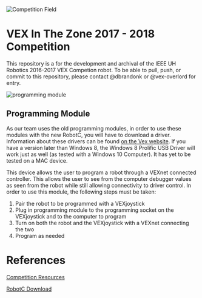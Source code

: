 ![Competition Field](https://content.vexrobotics.com/docs/vrc-inthezone/VRCFullFieldRender2.png)
# VEX In The Zone 2017 - 2018 Competition
This repository is a for the development and archival of the IEEE UH Robotics 2016-2017 VEX Competion robot. To be able to pull, push, or commit to this repository, please contact @dbrandonk or @vex-overlord for entry.


![programming module](http://content.vexrobotics.com/images/old_programming_kit.jpg)
## Programming Module
As our team uses the old programming modules, in order to use these modules with the new RobotC, you will have to download a driver. Information about these drivers can be found [on the Vex website](http://www.vexrobotics.com/276-2186.html). If you have a version later than Windows 8, the Windows 8 Prolific USB Driver will work just as well (as tested with a Windows 10 Computer). It has yet to be tested on a MAC device.

This device allows the user to program a robot through a VEXnet connected controller. This allows the user to see from the computer debugger values as seen from the robot while still allowing connectivity to driver control. In order to use this module, the following steps must be taken:

1. Pair the robot to be programmed with a VEXjoystick
1. Plug in programming module to the programming socket on the VEXjoystick and to the computer to program
1. Turn on both the robot and the VEXjoystick with a VEXnet connecting the two
1. Program as needed

# References
[Competition Resources](http://www.vexrobotics.com/vexedr/competition/competition-resources/)

[RobotC Download](https://drive.google.com/file/d/0B8WvaGY-VfKAZ0RfMG81X2ttbkE/view)
